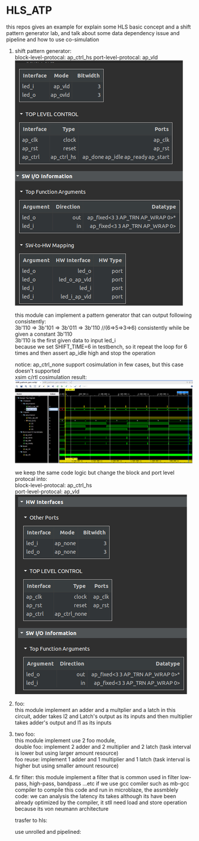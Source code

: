 # HLS_ATP
this repos gives an example for explain some HLS basic concept and a shift pattern generator lab, and talk about some data dependency issue and pipeline and how to use co-simulation  


1. shift pattern generator:  
   block-level-protocal: ap_ctrl_hs 
   port-level-protocal: ap_vld    
   ![alt text](https://github.com/joshuahwfwEE/HLS_ATP/blob/main/shift_pattern_ap_ctrl_hs.png?raw=true)
   
   this module can implement a pattern generator that can output following consistently:  
   3b'110 => 3b'101 => 3b'011 => 3b'110  //(6=>5=>3=>6) consistently while be given a constant 3b'110  
   3b'110 is the first given data to input led_i  
   because we set SHIFT_TIME=6 in testbench, so it repeat the loop for 6 times and then assert ap_idle high and stop the operation
   
   notice: ap_ctrl_none support cosimulation in few cases, but this case doesn't supported  
   xsim c/rtl cosimulation result:  
   ![alt text](https://github.com/joshuahwfwEE/HLS_ATP/blob/main/HLS_shift_pattern1.png?raw=true)  

   we keep the same code logic but change the block and port level protocal into:  
   block-level-protocal: ap_ctrl_hs  
   port-level-protocal: ap_vld  
   ![alt text](https://github.com/joshuahwfwEE/HLS_ATP/blob/main/shift_pattern_ap_ctrl_none.png?raw=true)
   
3. foo:  
   this module implement an adder and a multplier and a latch in this circuit,
   adder takes l2 and Latch's output as its inputs and then multiplier takes adder's output and l1 as its inputs

4. two foo:  
   this module implement use 2 foo module,  
   double foo: implement 2 adder and 2 multiplier and 2 latch (task interval is lower but using larger amount resource)  
   foo reuse: implement 1 adder and 1 multiplier and 1 latch (task interval is higher but using smaller amount resource)  

5. fir filter:
   this module implement a filter that is common used in filter low-pass, high-pass, bandpass ...etc
   if we use gcc comiler such as mb-gcc compiler to compile this code and run in microblaze,
   the assmblely code:
   we can analysis the latency its takes although its have been already optimized by the compiler, it stll need load and store operation because its von neumann architecture

   trasfer to hls:

   use unrolled and pipelined:
   
